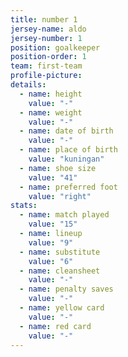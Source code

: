 ```yaml
---
title: number 1
jersey-name: aldo
jersey-number: 1
position: goalkeeper
position-order: 1
team: first-team
profile-picture:
details:
  - name: height
    value: "-"
  - name: weight
    value: "-"
  - name: date of birth
    value: "-"
  - name: place of birth
    value: "kuningan"
  - name: shoe size
    value: "41"
  - name: preferred foot
    value: "right"
stats:
  - name: match played
    value: "15"
  - name: lineup
    value: "9"
  - name: substitute
    value: "6"
  - name: cleansheet
    value: "-"
  - name: penalty saves
    value: "-"
  - name: yellow card
    value: "-"
  - name: red card
    value: "-"
---
```

